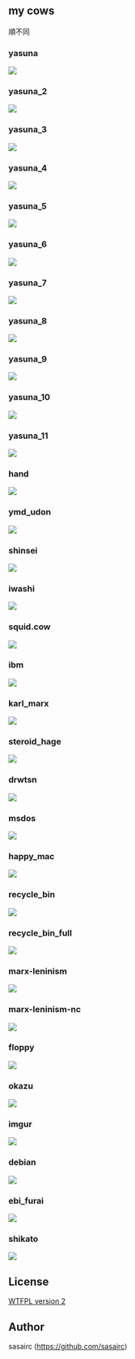 ## my cows
順不同

### yasuna
![](http://36.media.tumblr.com/186a96f8e262bd533400f6f685023e38/tumblr_ntjvzgwgJ81u2jamko2_1280.png) 

### yasuna_2
![](http://40.media.tumblr.com/fbdd0f993d455316fd20edfd286d87a2/tumblr_ntjvzgwgJ81u2jamko3_1280.png)

### yasuna_3
![](http://40.media.tumblr.com/9da1fd48b4544c688c55084a52952303/tumblr_ntjvzgwgJ81u2jamko4_1280.png)

### yasuna_4
![](http://36.media.tumblr.com/9ddf71641ada632039fffcf256a05629/tumblr_ntjvzgwgJ81u2jamko5_1280.png)

### yasuna_5
![](http://41.media.tumblr.com/304b48f6d3b464d3a665bc3d338faa0b/tumblr_ntjvzgwgJ81u2jamko6_1280.png)

### yasuna_6
![](http://41.media.tumblr.com/79ef55b24b86c659a3d31c281d7f773e/tumblr_ntjvzgwgJ81u2jamko7_1280.png)

### yasuna_7
![](http://40.media.tumblr.com/ab0e8d5cf63e8fa164a6b99f5dfb27a2/tumblr_ntjvzgwgJ81u2jamko8_1280.png)

### yasuna_8
![](http://41.media.tumblr.com/1210270a6caf6b24721d9e19b1d178e6/tumblr_ntjvzgwgJ81u2jamko9_1280.png)

### yasuna_9
![](http://41.media.tumblr.com/c5ad3d9a835e812bfdf627f7ddba77ea/tumblr_ntjvzgwgJ81u2jamko10_1280.png)

### yasuna_10
![](http://41.media.tumblr.com/8d096988274e7d8c297c8338b18fe720/tumblr_nugw6pi4xn1u2jamko1_1280.png)

### yasuna_11
![](http://40.media.tumblr.com/c486f712d0ac948e6c4b6af5181a413e/tumblr_nw6amxhI9o1u2jamko1_1280.png)

### hand
![](http://41.media.tumblr.com/5c886d376e67b411e4aa40e07a725ac5/tumblr_ntjvzgwgJ81u2jamko1_r1_1280.png)

### ymd_udon
![](http://41.media.tumblr.com/df7f0860242493d9bca4f1d83214b472/tumblr_ntjvzwDBfq1u2jamko1_1280.png)

### shinsei
![](http://36.media.tumblr.com/b7dcc692dc2d85718b191bf3d1f4a832/tumblr_nqu6rxqmDf1u2jamko1_1280.png)

### iwashi
![](http://41.media.tumblr.com/997e9c6aee56c31203706cb5ce500066/tumblr_nrjb58ubJm1u2jamko1_1280.png)

### squid.cow
![](http://40.media.tumblr.com/ec9c665a38576e06bfb3b6c581513011/tumblr_nukp0pYma71u2jamko1_1280.png)

### ibm
![](http://41.media.tumblr.com/fd2140d2b758278d55dcef9253111d8f/tumblr_nron2jpiRC1u2jamko1_1280.png)

### karl_marx
![](http://41.media.tumblr.com/31311b2e3bf61760714843e54ec991be/tumblr_nl84amBVjE1u2jamko1_1280.png)

### steroid_hage
![](http://36.media.tumblr.com/14b02028d6f81cd26a7ac652c2b573b1/tumblr_nsxax560Nu1u2jamko1_1280.png)

### drwtsn
![](http://40.media.tumblr.com/f71717c67a075a2805390f5eef2a66c6/tumblr_nsxax560Nu1u2jamko2_1280.png)

### msdos
![](http://40.media.tumblr.com/adf962b3a939c58bd6a3e1a88f8f039d/tumblr_nsxax560Nu1u2jamko3_1280.png)

### happy_mac
![](http://41.media.tumblr.com/07a1aa2eea2e4b0f8944203f7471c3af/tumblr_nsz1x9haIm1u2jamko1_1280.png)

### recycle_bin
![](http://36.media.tumblr.com/8bf3de5d24c1580a0e9b217fada707d9/tumblr_ntm8uzjTPj1u2jamko1_1280.png)

### recycle_bin_full
![](http://40.media.tumblr.com/021d62962b67b7b8de34b82d37861ae7/tumblr_ntm8uzjTPj1u2jamko2_1280.png)

### marx-leninism
![](http://40.media.tumblr.com/0eb72b5ee6e39c965cb7f907f7e92e1e/tumblr_nuvwwxZbsw1u2jamko1_1280.png)

### marx-leninism-nc
![](http://40.media.tumblr.com/d107e41032abc495f9b9f47d3451681d/tumblr_nuvwwxZbsw1u2jamko2_1280.png)

### floppy
![](http://40.media.tumblr.com/0a4ac216f18081ed96a63f96e089371d/tumblr_nv5ahf5gfv1u2jamko1_1280.png)

### okazu
![](http://40.media.tumblr.com/a9059c5b8427c300ef85b4576590febe/tumblr_nvcj4jH5Yx1u2jamko1_1280.png)

### imgur
![](http://36.media.tumblr.com/9fa72d7ac9e2606f8d63f8cfac6bf97c/tumblr_nvjaq28pBE1u2jamko1_1280.png)

### debian
![](http://41.media.tumblr.com/f285a5e4ee6586c750a097e67f3148c4/tumblr_nvqz6iTvCw1u2jamko1_1280.png)

### ebi_furai
![](http://41.media.tumblr.com/5b4dc8c8415783967ea6d11661d688b4/tumblr_nw0cdztuLL1u2jamko1_1280.png)

### shikato
![](http://41.media.tumblr.com/356c0fef225e09e3908371606857c8b1/tumblr_nxg8d4CBne1u2jamko1_1280.png)

## License
[WTFPL version 2](http://www.wtfpl.net/txt/copying/)

## Author
sasairc (https://github.com/sasairc)
